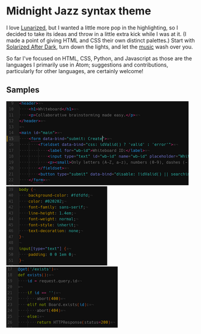 # Midnight Jazz syntax theme

I love [Lunarized](https://github.com/aclissold/lunarized-syntax), but I wanted a little more pop in the highlighting, so I decided to take its ideas and throw in a little extra kick while I was at it.  (I made a point of giving HTML and CSS their own distinct palettes.)  Start with [Solarized After Dark](https://github.com/atom/solarized-dark-syntax),  turn down the lights, and let the [music](http://somafm.com/) wash over you.

So far I've focused on HTML, CSS, Python, and Javascript as those are the languages I primarily use in Atom; suggestions and contributions, particularly for other languages, are certainly welcome!

## Samples

![HTML sample](https://github.com/PlaidPhantom/midnight-jazz-syntax/raw/master/samples/html.png)
![CSS sample](https://github.com/PlaidPhantom/midnight-jazz-syntax/raw/master/samples/css.png)
![Python sample](https://github.com/PlaidPhantom/midnight-jazz-syntax/raw/master/samples/python.png)
